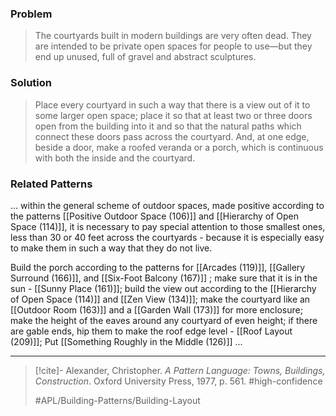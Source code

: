 ### Problem
>The courtyards built in modern buildings are very often dead. They are intended to be private open spaces for people to use—but they end up unused, full of gravel and abstract sculptures.

### Solution
>Place every courtyard in such a way that there is a view out of it to some larger open space; place it so that at least two or three doors open from the building into it and so that the natural paths which connect these doors pass across the courtyard. And, at one edge, beside a door, make a roofed veranda or a porch, which is continuous with both the inside and the courtyard.

### Related Patterns
... within the general scheme of outdoor spaces, made positive according to the patterns [[Positive Outdoor Space (106)]] and [[Hierarchy of Open Space (114)]], it is necessary to pay special attention to those smallest ones, less than 30 or 40 feet across the courtyards - because it is especially easy to make them in such a way that they do not live.

Build the porch according to the patterns for [[Arcades (119)]], [[Gallery Surround (166)]], and [[Six-Foot Balcony (167)]] ; make sure that it is in the sun - [[Sunny Place (161)]]; build the view out according to the [[Hierarchy of Open Space (114)]] and [[Zen View (134)]]; make the courtyard like an [[Outdoor Room (163)]] and a [[Garden Wall (173)]] for more enclosure; make the height of the eaves around any courtyard of even height; if there are gable ends, hip them to make the roof edge level - [[Roof Layout (209)]]; Put [[Something Roughly in the Middle (126)]] ...

---

> [!cite]- Alexander, Christopher. _A Pattern Language: Towns, Buildings, Construction_. Oxford University Press, 1977, p. 561.
> #high-confidence
>
> #APL/Building-Patterns/Building-Layout
